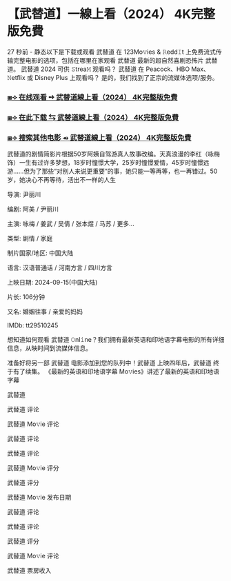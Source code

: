 # 【武替道】一線上看（2024） 4K完整版免費

27 秒前 - 静态以下是下载或观看 武替道 在 123Mo𝚟ies & 𝚁edd𝙸t 上免费流式传输完整电影的选项，包括在哪里在家观看 武替道 最新的超自然喜剧恐怖片 武替道。 武替道 2024 可供 𝚂trea𝙼 观看吗？ 武替道 在 Peacock、HBO Max、𝙽etflix 或 Disney Plus 上观看吗？ 是的，我们找到了正宗的流媒体选项/服务。

<h3><a href="https://t.co/csB0Ilq2dd">⧆⟢ 在线观看 ➺ 武替道線上看（2024） 4K完整版免費</a></h3>

<h3><a href="https://t.co/csB0Ilq2dd">⧆⟢ 在此下载 ⇆ 武替道線上看（2024） 4K完整版免費</a></h3>

<h3><a href="https://t.co/csB0Ilq2dd">⧆⟢ 搜索其他电影 ⇴ 武替道線上看（2024） 4K完整版免費</a></h3>

武替道的剧情简影片根据50岁阿姨自驾游真人故事改编。天真浪漫的李红（咏梅 饰）一生有过许多梦想，18岁时憧憬大学，25岁时憧憬爱情，45岁时憧憬远游……但为了那些“对别人来说更重要”的事，她只能一等再等，也一再错过。50岁，她决心不再等待，活出不一样的人生

导演: 尹丽川

编剧: 阿美 / 尹丽川

主演: 咏梅 / 姜武 / 吴倩 / 张本煜 / 马苏 / 更多...

类型: 剧情 / 家庭

制片国家/地区: 中国大陆

语言: 汉语普通话 / 河南方言 / 四川方言

上映日期: 2024-09-15(中国大陆)

片长: 106分钟

又名: 婚姻往事 / 亲爱的妈妈

IMDb: tt29510245

想知道如何观看 武替道 𝙾nl𝚒ne？我们拥有最新英语和印地语字幕电影的所有详细信息，从映时间到流媒体信息。

准备好将另一部 武替道 电影添加到您的队列中！武替道 上映四年后，武替道 终于有了续集。 《最新的英语和印地语字幕 Mo𝚟ies》讲述了最新的英语和印地语字幕

武替道

武替道 评论

武替道 Mo𝚟ie 评论

武替道 评论

武替道 评论

武替道 Mo𝚟ie 评分

武替道 评分

武替道 Mo𝚟ie 发布日期

武替道 评论

武替道 评论

武替道 评分

武替道 Mo𝚟ie 评论

武替道 票房收入

